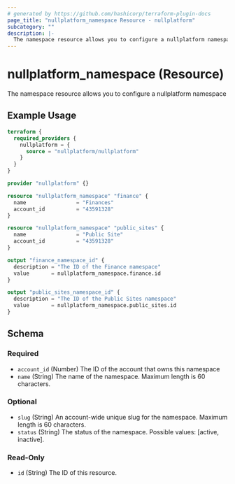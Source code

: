```yaml
---
# generated by https://github.com/hashicorp/terraform-plugin-docs
page_title: "nullplatform_namespace Resource - nullplatform"
subcategory: ""
description: |-
  The namespace resource allows you to configure a nullplatform namespace
---
```


# nullplatform_namespace (Resource)

The namespace resource allows you to configure a nullplatform namespace

## Example Usage

```terraform
terraform {
  required_providers {
    nullplatform = {
      source = "nullplatform/nullplatform"
    }
  }
}

provider "nullplatform" {}

resource "nullplatform_namespace" "finance" {
  name                = "Finances"
  account_id          = "43591328"
}

resource "nullplatform_namespace" "public_sites" {
  name                = "Public Site"
  account_id          = "43591328"
}

output "finance_namespace_id" {
  description = "The ID of the Finance namespace"
  value       = nullplatform_namespace.finance.id
}

output "public_sites_namespace_id" {
  description = "The ID of the Public Sites namespace"
  value       = nullplatform_namespace.public_sites.id
}
```

<!-- schema generated by tfplugindocs -->
## Schema

### Required

- `account_id` (Number) The ID of the account that owns this namespace
- `name` (String) The name of the namespace. Maximum length is 60 characters.

### Optional

- `slug` (String) An account-wide unique slug for the namespace. Maximum length is 60 characters.
- `status` (String) The status of the namespace. Possible values: [active, inactive].

### Read-Only

- `id` (String) The ID of this resource.
